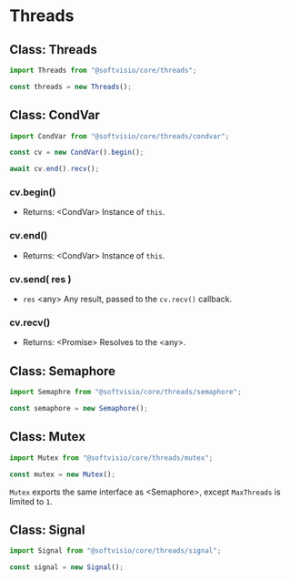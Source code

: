 # Threads

## Class: Threads

```javascript
import Threads from "@softvisio/core/threads";

const threads = new Threads();
```

## Class: CondVar

```javascript
import CondVar from "@softvisio/core/threads/condvar";

const cv = new CondVar().begin();

await cv.end().recv();
```

### cv.begin()

-   Returns: <CondVar\> Instance of `this`.

### cv.end()

-   Returns: <CondVar\> Instance of `this`.

### cv.send( res )

-   `res` <any\> Any result, passed to the `cv.recv()` callback.

### cv.recv()

-   Returns: <Promise\> Resolves to the <any\>.

## Class: Semaphore

```javascript
import Semaphre from "@softvisio/core/threads/semaphore";

const semaphore = new Semaphore();
```

## Class: Mutex

```javascript
import Mutex from "@softvisio/core/threads/mutex";

const mutex = new Mutex();
```

`Mutex` exports the same interface as <Semaphore\>, except `MaxThreads` is limited to `1`.

## Class: Signal

```javascript
import Signal from "@softvisio/core/threads/signal";

const signal = new Signal();
```
